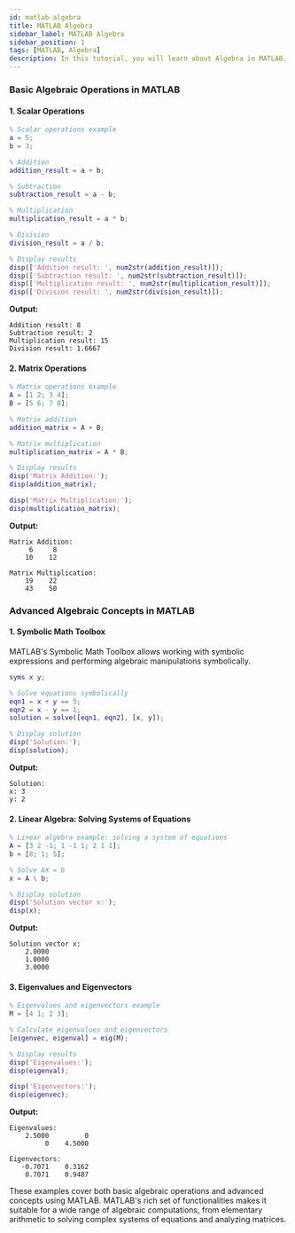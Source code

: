 ```yaml
---
id: matlab-algebra
title: MATLAB Algebra
sidebar_label: MATLAB Algebra
sidebar_position: 1
tags: [MATLAB, Algebra]
description: In this tutorial, you will learn about Algebra in MATLAB.
---
```


### Basic Algebraic Operations in MATLAB

#### 1. **Scalar Operations**

```matlab
% Scalar operations example
a = 5;
b = 3;

% Addition
addition_result = a + b;

% Subtraction
subtraction_result = a - b;

% Multiplication
multiplication_result = a * b;

% Division
division_result = a / b;

% Display results
disp(['Addition result: ', num2str(addition_result)]);
disp(['Subtraction result: ', num2str(subtraction_result)]);
disp(['Multiplication result: ', num2str(multiplication_result)]);
disp(['Division result: ', num2str(division_result)]);
```

**Output:**
```
Addition result: 8
Subtraction result: 2
Multiplication result: 15
Division result: 1.6667
```

#### 2. **Matrix Operations**

```matlab
% Matrix operations example
A = [1 2; 3 4];
B = [5 6; 7 8];

% Matrix addition
addition_matrix = A + B;

% Matrix multiplication
multiplication_matrix = A * B;

% Display results
disp('Matrix Addition:');
disp(addition_matrix);

disp('Matrix Multiplication:');
disp(multiplication_matrix);
```

**Output:**
```
Matrix Addition:
     6     8
    10    12

Matrix Multiplication:
    19    22
    43    50
```

### Advanced Algebraic Concepts in MATLAB

#### 1. **Symbolic Math Toolbox**

MATLAB's Symbolic Math Toolbox allows working with symbolic expressions and performing algebraic manipulations symbolically.

```matlab
syms x y;

% Solve equations symbolically
eqn1 = x + y == 5;
eqn2 = x - y == 1;
solution = solve([eqn1, eqn2], [x, y]);

% Display solution
disp('Solution:');
disp(solution);
```

**Output:**
```
Solution:
x: 3
y: 2
```

#### 2. **Linear Algebra: Solving Systems of Equations**

```matlab
% Linear algebra example: solving a system of equations
A = [3 2 -1; 1 -1 1; 2 1 1];
b = [8; 1; 5];

% Solve AX = b
x = A \ b;

% Display solution
disp('Solution vector x:');
disp(x);
```

**Output:**
```
Solution vector x:
    2.0000
    1.0000
    3.0000
```

#### 3. **Eigenvalues and Eigenvectors**

```matlab
% Eigenvalues and eigenvectors example
M = [4 1; 2 3];

% Calculate eigenvalues and eigenvectors
[eigenvec, eigenval] = eig(M);

% Display results
disp('Eigenvalues:');
disp(eigenval);

disp('Eigenvectors:');
disp(eigenvec);
```

**Output:**
```
Eigenvalues:
    2.5000         0
         0    4.5000

Eigenvectors:
   -0.7071    0.3162
    0.7071    0.9487
```

These examples cover both basic algebraic operations and advanced concepts using MATLAB. MATLAB's rich set of functionalities makes it suitable for a wide range of algebraic computations, from elementary arithmetic to solving complex systems of equations and analyzing matrices.
